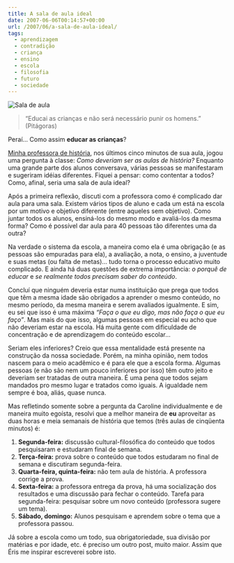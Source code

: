 ```yaml
---
title: A sala de aula ideal
date: 2007-06-06T00:14:57+00:00
url: /2007/06/a-sala-de-aula-ideal/
tags:
  - aprendizagem
  - contradição
  - criança
  - ensino
  - escola
  - filosofia
  - futuro
  - sociedade
---
```


![Sala de aula](/wp-content/uploads/2007/06/salaaula.jpg)

> “Educai as crianças e não será necessário punir os homens.” (Pitágoras)

Peraí… Como assim **educar as crianças**?

[Minha professora de história][1], nos últimos cinco minutos de sua aula, jogou uma pergunta à classe: _Como deveriam ser as aulas de história?_ Enquanto uma grande parte dos alunos conversava, várias pessoas se manifestaram e sugeriram idéias diferentes. Fiquei a pensar: como contentar a todos? Como, afinal, seria uma sala de aula ideal?

Após a primeira reflexão, discuti com a professora como é complicado dar aula para uma sala. Existem vários tipos de aluno e cada um está na escola por um motivo e objetivo diferente (entre aqueles sem objetivo). Como juntar todos os alunos, ensiná-los do mesmo modo e avaliá-los da mesma forma? Como é possível dar aula para 40 pessoas tão diferentes uma da outra?

Na verdade o sistema da escola, a maneira como ela é uma obrigação (e as pessoas são empuradas para ela), a avaliação, a nota, o ensino, a juventude e suas metas (ou falta de metas)… tudo torna o processo educativo muito complicado. E ainda há duas questões de extrema importância: _o porquê de educar_ e _se realmente todos precisam saber do conteúdo_.

Concluí que ninguém deveria estar numa instituição que prega que todos que têm a mesma idade são obrigados a aprender o mesmo conteúdo, no mesmo período, da mesma maneira e serem avaliados igualmente. E sim, eu sei que isso é uma máxima _“Faça o que eu digo, mas não faça o que eu faço”_. Mas mais do que isso, algumas pessoas em especial eu acho que não deveriam estar na escola. Há muita gente com dificuldade de concentração e de aprendizagem do conteúdo escolar…

Seriam eles inferiores? Creio que essa mentalidade está presente na construção da nossa sociedade. Porém, na minha opinião, nem todos nascem para o meio acadêmico e é para ele que a escola forma. Algumas pessoas (e não são nem um pouco inferiores por isso) têm outro jeito e deveriam ser tratadas de outra maneira. É uma pena que todos sejam mandados pro mesmo lugar e tratados como iguais. A igualdade nem sempre é boa, aliás, quase nunca.

Mas refletindo somente sobre a pergunta da Caroline individualmente e de maneira muito egoísta, resolvi que a melhor maneira de **eu** aproveitar as duas horas e meia semanais de história que temos (três aulas de cinqüenta minutos) é:

1. **Segunda-feira:** discussão cultural-filosófica do conteúdo que todos pesquisaram e estudaram final de semana.
2. **Terça-feira:** prova sobre o conteúdo que todos estudaram no final de semana e discutiram segunda-feira.
3. **Quarta-feira, quinta-feira:** não tem aula de história. A professora corrige a prova.
4. **Sexta-feira:** a professora entrega da prova, há uma socialização dos resultados e uma discussão para fechar o conteúdo. Tarefa para segunda-feira: pesquisar sobre um novo conteúdo (professora sugere um tema).
5. **Sábado, domingo:** Alunos pesquisam e aprendem sobre o tema que a professora passou.

Já sobre a escola como um todo, sua obrigatoriedade, sua divisão por matérias e por idade, etc. é preciso um outro post, muito maior. Assim que Éris me inspirar escreverei sobre isto.

[1]: http://inocentandopandora.blogspot.com/
